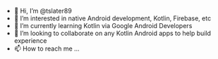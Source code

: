 - 👋 Hi, I’m @tslater89
- 👀 I’m interested in native Android development, Kotlin, Firebase, etc
- 🌱 I’m currently learning Kotlin via Google Android Developers
- 💞️ I’m looking to collaborate on any Kotlin Android apps to help build experience
- 📫 How to reach me ...

<!---
tslater89/tslater89 is a ✨ special ✨ repository because its `README.md` (this file) appears on your GitHub profile.
You can click the Preview link to take a look at your changes.
--->
